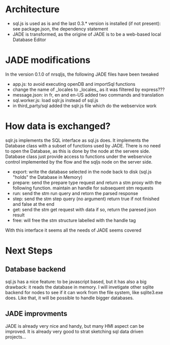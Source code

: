 # Architecture
* sql.js is used as is and the last 0.3.* version is installed (if not present): see package.json, the dependency statement
* JADE is transformed, as the origine of JADE is to be a web-based local Database Editor

# JADE modifications
In the version 0.1.0 of nrsqljs, the following JADE files have been tweaked
* app.js: to avoid executing openDB and importSql functions
* change the name of &#95;locales to &#95;locales&#95; as it was filtered by express???
* message.json: in fr, en and en-US added two commands and translation
* sql.worker.js: load sqlr.js instead of sql.js
* in third_party/sql added the sqlr.js file which do the webservice work

# How data is exchanged?
sqlr.js implements the SQL interface as sql.js does. It implements the Database class with a subset of functions used by JADE.
There is no need to open the Database, as this is done by the node at the servere side. Database class just provide access to functions under the webservice control implemented by the flow and the sqljs node on the server side.
* export: write the database selected in the node back to disk (sql.js "holds" the Database in Memory)
* prepare: send the prepare type request and return a stm proxy with the following function. maintain an handle for subsequent stm requests
 * run: send the stm run query and retorn the parsed response
 * step: send the stm step query (no argument) return true if not finished and false at the end
 * get: send the stm get request with data if so, return the paresed json result
 * free: will free the stm structure labelled with the handle tag
 
 With this interface it seems all the needs of JADE seems covered
 
 # Next Steps
 
 ## Database backend
 sql.js has a nice feature: to be javascript based, but it has also a big drawback: it reads the database in memory.
 I will invetigate other sqlite backend for nodes to see if it can work from the file system, like sqlite3.exe does.
 Like that, it will be possible to handle bigger databases.
 ## JADE improvments
 JADE is already very nice and handy, but many HMI aspect can be improved. It is already very good to strat sketching sql data  driven projects... 



